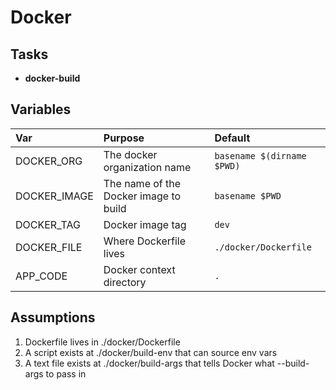 # Docker

## Tasks

* **docker-build**

## Variables


Var | Purpose | Default
:---|:--------|:---------
DOCKER_ORG | The docker organization name | `basename $(dirname $PWD)`
DOCKER_IMAGE | The name of the Docker image to build | `basename $PWD`
DOCKER_TAG | Docker image tag | `dev`
DOCKER_FILE | Where Dockerfile lives | `./docker/Dockerfile`
APP_CODE | Docker context directory | `.`



## Assumptions

1. Dockerfile lives in ./docker/Dockerfile
1. A script exists at ./docker/build-env that can source env vars
1. A text file exists at ./docker/build-args that tells Docker what --build-args to pass in
